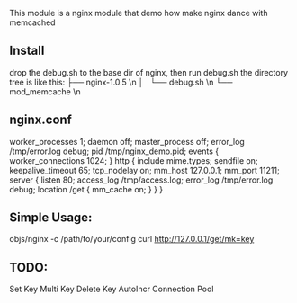 This module is a nginx module that demo how make nginx dance with memcached

## Install
   drop the debug.sh to the base dir of nginx, then run debug.sh
   the directory tree is like this:
   ├── nginx-1.0.5 \n
   │   └── debug.sh \n
   └── mod_memcache  \n

## nginx.conf
   worker_processes  1;
   daemon off; 
   master_process  off;
   error_log  /tmp/error.log debug;
   pid /tmp/nginx_demo.pid;
   events {
	   worker_connections  1024;
   }
   http {
   	include       mime.types;
   	sendfile        on;
   	keepalive_timeout  65;
   	tcp_nodelay        on;
   	mm_host  127.0.0.1;
   	mm_port  11211;
   	server {
   		listen   80;
   		access_log  /tmp/access.log;
   		error_log  /tmp/error.log debug;
   		location /get {
   			mm_cache on;
   		}
   	}
   }
   
## Simple Usage:
   objs/nginx -c /path/to/your/config
   curl http://127.0.0.1/get/mk=key

## TODO:
   Set Key
   Multi Key
   Delete Key
   AutoIncr
   Connection Pool